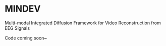 # MINDEV
Multi-modal Integrated Diffusion Framework for Video Reconstruction from EEG Signals

Code coming soon~
